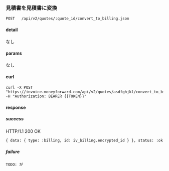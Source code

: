 ### 見積書を見積書に変換

```
POST   /api/v2/quotes/:quote_id/convert_to_billing.json
```

#### detail

なし

#### params

なし

#### curl

```
curl -X POST "https://invoice.moneyforward.com/api/v2/quotes/asdfghjkl/convert_to_billing.json" -H "Authorization: BEARER {{TOKEN}}"
```

#### response
##### success
HTTP/1.1 200 OK

```
{ data: { type: :billing, id: iv_billing.encrypted_id } }, status: :ok
```
##### failure

```
TODO: が
```
